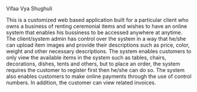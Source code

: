 Vifaa Vya Shughuli

This is a customized web based application built for a particular client who owns a business of renting ceremonial items and wishes to have an online system that enables his bussiness to be accessed anywhere at anytime. The client/system admin has control over the system in a way that he/she can upload item images and provide their descriptions such as price, color, weight and other necessary descriptions. The system enables customers to  only view the available items in the system such as tables, chairs, decorations, dishes, tents and others, but to place an order, the system requires the customer to register first then he/she can do so. The system also enables customers to make online payments through the use of control numbers. In addition, the customer can view related invoices.
